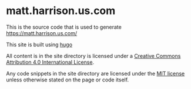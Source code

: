 matt.harrison.us.com
========

This is the source code that is used to generate https://matt.harrison.us.com/

This site is built using [hugo](https://gohugo.io/)

All content is in the site directory is licensed under a [Creative Commons Attribution 4.0 International License](http://creativecommons.org/licenses/by/4.0/ "Creative Commons Attribution 4.0 International License").

Any code snippets in the site directory are licensed under the [MIT license](http://www.opensource.org/licenses/mit-license.php "MIT license") unless otherwise stated on the page or code itself.
